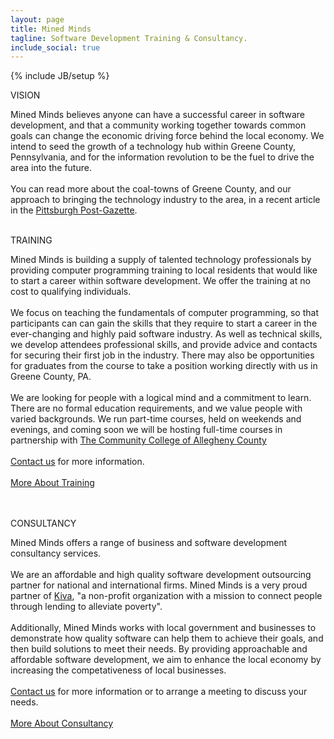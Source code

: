 ```yaml
---
layout: page
title: Mined Minds
tagline: Software Development Training & Consultancy.
include_social: true
---
```

{% include JB/setup %}

<section id="research" class="centered">
  <p class="section-title"><span>VISION</span></p>
    Mined Minds believes anyone can have a successful career in software development, and that a community working together towards common goals can change the economic driving force behind the local economy. We intend to seed the growth of a technology hub within Greene County, Pennsylvania, and for the information revolution to be the fuel to drive the area into the future.
    <br><br>
    You can read more about the coal-towns of Greene County, and our approach to bringing the technology industry to the area, in a recent article in the <a href="http://newsinteractive.post-gazette.com/coal-towns/">Pittsburgh Post-Gazette</a>. 
    <br><br> 
  <p class="section-title"><span>TRAINING</span></p>
    Mined Minds is building a supply of talented technology professionals by providing computer programming training to local residents that would like to start a career within software development. We offer the training at no cost to qualifying individuals.<br><br>
    We focus on teaching the fundamentals of computer programming, so that participants can can gain the skills that they require to start a career in the ever-changing and highly paid software industry. As well as technical skills, we develop attendees professional skills, and provide advice and contacts for securing their first job in the industry. There may also be opportunities for graduates from the course to take a position working directly with us in Greene County, PA. 
    <br><br>
    We are looking for people with a logical mind and a commitment to learn. There are no formal education requirements, and we value people with varied backgrounds. We run part-time courses, held on weekends and evenings, and coming soon we will be hosting full-time courses in partnership with <a href="https://www.ccac.edu/">The Community College of Allegheny County</a>
    <br><br>
    <a href="contact.html">Contact us</a> for more information.<br><br>
    <div class="more">
      <a href="training.html" class="button">More About Training</a>
    </div>
    <br><br>
    <p class="section-title"><span>CONSULTANCY</span></p>
    Mined Minds offers a range of business and software development consultancy services. 
    <br><br>
    We are an affordable and high quality software development outsourcing partner for national and international firms. Mined Minds is a very proud partner of <a href="https://www.kiva.org/">Kiva</a>, "a non-profit organization with a mission to connect people through lending to alleviate poverty". 
    <br><br>
    Additionally, Mined Minds works with local government and businesses to demonstrate how quality software can help them to achieve their goals, and then build solutions to meet their needs. By providing approachable and affordable software development, we aim to enhance the local economy by increasing the competativeness of local businesses.
    <br><br>
    <a href="contact.html">Contact us</a> for more information or to arrange a meeting to discuss your needs.<br><br>
    <div class="more">
      <a href="consultancy.html" class="button">More About Consultancy</a>
    </div>
 </section>

